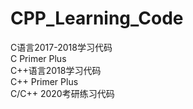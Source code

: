 # CPP_Learning_Code
C语言2017-2018学习代码  
C Primer Plus  
C++语言2018学习代码  
C++ Primer Plus  
C/C++ 2020考研练习代码